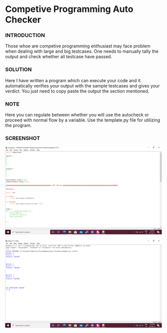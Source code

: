 # Competive Programming Auto Checker

### INTRODUCTION
Those whoe are competive programming enthusiast may face problem when
dealing with large and big testcases. One needs to manually tally the output
and check whether all testcase have passed.

### SOLUTION
Here I have written a program which can execute your code and it automatically
verifies your output with the sample testcases and gives your verdict. You just 
need to copy paste the output the section mentioned.

### NOTE
Here you can regulate between whether you will use the autocheck or proceed with
normal flow by a variable. Use the template.py file for utilizing the program.

### SCREENSHOT

![SS1](SS/1.png?raw=true "SS1")

![SS2](SS/2.png?raw=true "SS2")
